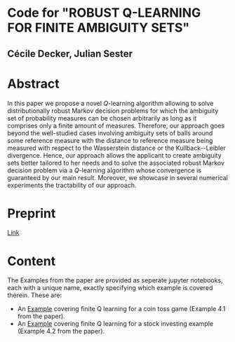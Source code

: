 # Code for "ROBUST Q-LEARNING FOR FINITE AMBIGUITY SETS"

## Cécile Decker, Julian Sester

# Abstract

In this paper we propose a novel $Q$-learning algorithm allowing to solve distributionally robust Markov decision problems for which the ambiguity set of probability measures can be chosen arbitrarily as long as it comprises only a finite amount of measures. Therefore, our approach goes beyond the well-studied cases involving ambiguity sets of balls around some reference measure with the distance to reference measure being measured with respect to the Wasserstein distance or the Kullback--Leibler divergence. Hence, our approach allows  the applicant to create ambiguity sets better tailored to her needs and to solve the associated robust Markov decision problem via a $Q$-learning algorithm whose convergence is guaranteed by our main result. Moreover, we showcase in several numerical experiments the tractability of our approach.

# Preprint

[Link]()

# Content

The Examples from the paper are provided as seperate jupyter notebooks, each with a unique name, exactly specifying which example is covered therein. These are:
- An [Example](https://github.com/) covering finite Q learning for a coin toss game (Example 4.1 from the paper).
- An [Example](https://github.com/) covering finite Q learning for a stock investing example (Example 4.2 from the paper).
